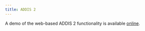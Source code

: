 ```yaml
---
title: ADDIS 2
---
```


A demo of the web-based ADDIS 2 functionality is available [online](http://mcda.clinici.co).